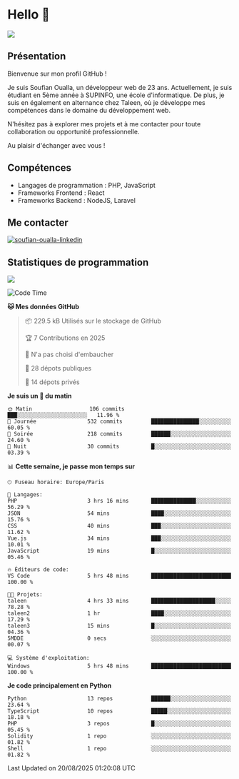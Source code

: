 # Hello 👋

![](https://komarev.com/ghpvc/?username=OSoufian&color=1a1b27)

## Présentation

Bienvenue sur mon profil GitHub !

Je suis Soufian Oualla, un développeur web de 23 ans. Actuellement, je suis étudiant en 5ème année à SUPINFO, une école d'informatique. De plus, je suis en également en alternance chez Taleen, où je développe mes compétences dans le domaine du développement web.

N'hésitez pas à explorer mes projets et à me contacter pour toute collaboration ou opportunité professionnelle.

Au plaisir d'échanger avec vous !

## Compétences

- Langages de programmation : PHP, JavaScript
- Frameworks Frontend : React
- Frameworks Backend : NodeJS, Laravel

## Me contacter

<p>
<a href="https://www.linkedin.com/in/soufian-oualla/" target="_blank"><img align="center" src="https://img.shields.io/badge/-LinkedIn-0077B5?style=for-the-badge&logo=Linkedin&logoColor=white" alt="soufian-oualla-linkedin"/></a>

## Statistiques de programmation

<a href="https://github-readme-stats.vercel.app/api/top-langs/?username=OSoufian&layout=compact">
  <img align="center" src="https://github-readme-stats.vercel.app/api/top-langs/?username=OSoufian&layout=compact"/>
</a>

<br />

<!--START_SECTION:waka-->
![Code Time](http://img.shields.io/badge/Code%20Time-536%20hrs%203%20mins-blue)

**🐱 Mes données GitHub** 

> 📦 229.5 kB Utilisés sur le stockage de GitHub 
 > 
> 🏆 7 Contributions en 2025
 > 
> 🚫 N'a pas choisi d'embaucher
 > 
> 📜 28 dépots publiques 
 > 
> 🔑 14 dépots privés 
 > 
**Je suis un 🐤 du matin** 

```text
🌞 Matin                  106 commits         ███░░░░░░░░░░░░░░░░░░░░░░   11.96 % 
🌆 Journée                532 commits         ███████████████░░░░░░░░░░   60.05 % 
🌃 Soirée                 218 commits         ██████░░░░░░░░░░░░░░░░░░░   24.60 % 
🌙 Nuit                   30 commits          █░░░░░░░░░░░░░░░░░░░░░░░░   03.39 % 
```


📊 **Cette semaine, je passe mon temps sur** 

```text
🕑︎ Fuseau horaire: Europe/Paris

💬 Langages: 
PHP                      3 hrs 16 mins       ██████████████░░░░░░░░░░░   56.29 % 
JSON                     54 mins             ████░░░░░░░░░░░░░░░░░░░░░   15.76 % 
CSS                      40 mins             ███░░░░░░░░░░░░░░░░░░░░░░   11.62 % 
Vue.js                   34 mins             ███░░░░░░░░░░░░░░░░░░░░░░   10.01 % 
JavaScript               19 mins             █░░░░░░░░░░░░░░░░░░░░░░░░   05.46 % 

🔥 Éditeurs de code: 
VS Code                  5 hrs 48 mins       █████████████████████████   100.00 % 

🐱‍💻 Projets: 
taleen                   4 hrs 33 mins       ████████████████████░░░░░   78.28 % 
taleen2                  1 hr                ████░░░░░░░░░░░░░░░░░░░░░   17.29 % 
taleen3                  15 mins             █░░░░░░░░░░░░░░░░░░░░░░░░   04.36 % 
5MDDE                    0 secs              ░░░░░░░░░░░░░░░░░░░░░░░░░   00.07 % 

💻 Système d'exploitation: 
Windows                  5 hrs 48 mins       █████████████████████████   100.00 % 
```

**Je code principalement en Python** 

```text
Python                   13 repos            ██████░░░░░░░░░░░░░░░░░░░   23.64 % 
TypeScript               10 repos            █████░░░░░░░░░░░░░░░░░░░░   18.18 % 
PHP                      3 repos             █░░░░░░░░░░░░░░░░░░░░░░░░   05.45 % 
Solidity                 1 repo              ░░░░░░░░░░░░░░░░░░░░░░░░░   01.82 % 
Shell                    1 repo              ░░░░░░░░░░░░░░░░░░░░░░░░░   01.82 % 
```




 Last Updated on 20/08/2025 01:20:08 UTC
<!--END_SECTION:waka-->
